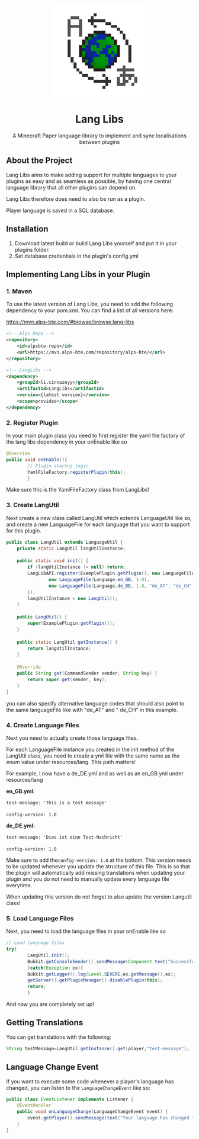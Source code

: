 <p align="center">
    <img src="LangLibsLogo.png" alt="logo" width="250" height="250">
</p>

<h1 align="center">Lang Libs</h1>
<p align="center">
A Minecraft Paper language library to implement and sync localisations between plugins
</p>

## About the Project
Lang Libs aims to make adding support for multiple languages to your plugins as easy and as seamless as possible, by having one central language library that all other plugins can depend on.

Lang Libs therefore does need to also be run as a plugin.

Player language is saved in a SQL database.

## Installation

1. Download latest build or build Lang Libs yourself and put it in your plugins folder.
2. Set database credentials in the plugin's config.yml

## Implementing Lang Libs in your Plugin

### 1. Maven

<p>To use the latest version of Lang Libs, you need to add the following dependency to your pom.xml. You can find a list of all versions here:</p>
<a href="https://mvn.alps-bte.com/#browse/browse:lang-libs">https://mvn.alps-bte.com/#browse/browse:lang-libs</a>

```xml
<!-- Alps Repo -->
<repository>
    <id>alpsbte-repo</id>
    <url>https://mvn.alps-bte.com/repository/alps-bte/</url>
</repository>
```

```xml
<!-- LangLibs -->
<dependency>
    <groupId>li.cinnazeyy</groupId>
    <artifactId>LangLibs</artifactId>
    <version>{latest version}</version>
    <scope>provided</scope>
</dependency>
```

### 2. Register Plugin

In your main plugin class you need to first register the yaml file factory of the lang libs dependency in your onEnable
like so

```java
@Override
public void onEnable(){
        // Plugin startup logic
        YamlFileFactory.registerPlugin(this);
        }
```

Make sure this is the YamlFileFactory class from LangLibs!

### 3. Create LangUtil

Next create a new class called LangUtil which extends LanguageUtil like so, and create a new LanguageFile for each
language that you want to support for this plugin.

```java
public class LangUtil extends LanguageUtil {
    private static LangUtil langUtilInstance;

    public static void init() {
        if (langUtilInstance != null) return;
        LangLibAPI.register(ExamplePlugin.getPlugin(), new LanguageFile[]{
                new LanguageFile(Language.en_GB, 1.0),
                new LanguageFile(Language.de_DE, 1.0, "de_AT", "de_CH"),
        });
        langUtilInstance = new LangUtil();
    }

    public LangUtil() {
        super(ExamplePlugin.getPlugin());
    }

    public static LangUtil getInstance() {
        return langUtilInstance;
    }

    @Override
    public String get(CommandSender sender, String key) {
        return super.get(sender, key);
    }
}
```

you can also specify alternative language codes that should also point to the same languageFile like with "de_AT" and "
de_CH" in this example.

### 4. Create Language Files

Next you need to actually create those language files.

For each LanguageFile instance you created in the init method of the LangUtil class, you need to create a yml file with
the same name as the enum value under resources/lang. This path matters!

For example, I now have a de_DE.yml and as well as an en_GB.yml under resources/lang

**en_GB.yml:**

```
test-message: 'This is a test message'

config-version: 1.0
```

**de_DE.yml:**

```
test-message: 'Dies ist eine Test-Nachricht'

config-version: 1.0
```

Make sure to add the`config-version: 1.0` at the bottom.
This version needs to be updated whenever you update the structure of this file.
This is so that the plugin will automatically add missing translations when updating your plugin and you do not need to
manually update every language file everytime.

When updating this version do not forget to also update the version Langutil class!

### 5. Load Language Files

Next, you need to load the language files in your onEnable like so

```java
// Load language files
try{
        LangUtil.init();
        Bukkit.getConsoleSender().sendMessage(Component.text("Successfully loaded language files.",NamedTextColor.GREEN));
        }catch(Exception ex){
        Bukkit.getLogger().log(Level.SEVERE,ex.getMessage(),ex);
        getServer().getPluginManager().disablePlugin(this);
        return;
        }
```

And now you are completely set up!

## Getting Translations

You can get translations with the following:

```java
String testMessage=LangUtil.getInstance().get(player,"test-message");
```

## Language Change Event

If you want to execute some code whenever a player's language has changed, you can listen to the `LanguageChangeEvent`
like so:

```java
public class EventListener implements Listener {
    @EventHandler
    public void onLanguageChange(LanguageChangeEvent event) {
        event.getPlayer().sendMessage(text("Your language has changed to " + event.getLanguage().getName()));
    }
}
```